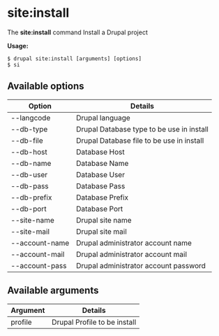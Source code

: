 # site:install
The **site:install** command Install a Drupal project

**Usage:**
```
$ drupal site:install [arguments] [options] 
$ si  
```

## Available options
Option | Details
-------|-------------
--langcode | Drupal language
--db-type | Drupal Database type to be use in install
--db-file | Drupal Database file to be use in install
--db-host | Database Host
--db-name | Database Name
--db-user | Database User
--db-pass | Database Pass
--db-prefix | Database Prefix
--db-port | Database Port
--site-name | Drupal site name
--site-mail | Drupal site mail
--account-name | Drupal administrator account name
--account-mail | Drupal administrator account mail
--account-pass | Drupal administrator account password

## Available arguments
Argument | Details
---------|-------------
profile | Drupal Profile to be install

